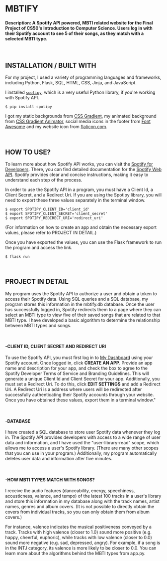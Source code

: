 # MBTIFY
#### Description: A Spotify API powered, MBTI related website for the Final Project of CS50's Introduction to Computer Science. Users log in with their Spotify account to see 5 of their songs, as they match with a selected MBTI type.

‎
‎

## INSTALLATION / BUILT WITH

For my project, I used a variety of programming languages and frameworks, including Python, Flask, SQL, HTML, CSS, Jinja, and JavaScript.

I installed [`spotipy`](https://spotipy.readthedocs.io/en/master/), which is a very useful Python library, if you're working with Spotify API.
```
$ pip install spotipy
```
I got my static backgrounds from [CSS Gradient](https://cssgradient.io/), my animated background from [CSS Gradient Animator](https://www.gradient-animator.com/), social media icons in the footer from [Font Awesome](https://fontawesome.com/) and my website icon from [flaticon.com](https://www.flaticon.com/).

‎
‎

## HOW TO USE?

To learn more about how Spotify API works, you can visit the [Spotify for Developers](https://developer.spotify.com/). There, you can find detailed documentation for the [Spotify Web API](https://developer.spotify.com/documentation/web-api/). Spotify provides clear and concise instructions, making it easy to understand each step of the process.

In order to use the Spotify API in a program, you must have a Client Id, a Client Secret, and a Redirect Uri. If you are using the Spotipy library, you will need to export these three values separately in the terminal window.

```
$ export SPOTIPY_CLIENT_ID='client_id'
$ export SPOTIPY_CLIENT_SECRET='client_secret'
$ export SPOTIPY_REDIRECT_URI='redirect_uri'
```
(For information on how to create an app and obtain the necessary export values, please refer to PROJECT IN DETAIL.)

Once you have exported the values, you can use the Flask framework to run the program and access the link.

```
$ flask run
```
‎
‎

## PROJECT IN DETAIL

My program uses the Spotify API to authorize a user and obtain a token to access their Spotify data. Using SQL queries and a SQL database, my program stores this information in the mbtify.db database. Once the user has successfully logged in, Spotify redirects them to a page where they can select an MBTI type to view five of their saved songs that are related to that MBTI type. I have developed a basic algorithm to determine the relationship between MBTI types and songs.

‎
#### **-CLIENT ID, CLIENT SECRET AND REDIRECT URI**
To use the Spotify API, you must first log in to [My Dashboard](https://developer.spotify.com/dashboard/login) using your Spotify account. Once logged in, click **CREATE AN APP**. Provide an app name and description for your app, and check the box to agree to the Spotify Developer Terms of Service and Branding Guidelines. This will generate a unique Client Id and Client Secret for your app. Additionally, you must set a Redirect Uri. To do this, click **EDIT SETTINGS** and add a Redirect Uri. A Redirect Uri is a address where users will be redirected after successfully authenticating their Spotify accounts through your website. Once you have obtained these values, export them in a terminal window."

‎
#### **-DATABASE**
I have created a SQL database to store user Spotify data whenever they log in. The Spotify API provides developers with access to a wide range of user data and information, and I have used the "user-library-read" scope, which allows me to access a user's Spotify library. (There are many other scopes that you can use in your program.) Additionally, my program automatically deletes user data and information after five minutes.

‎
#### **-HOW MBTI TYPES MATCH WITH SONGS?**
I receive the audio features (danceability, energy, speechiness, acousticness, valence, and tempo) of the latest 100 tracks in a user's library and store this information in my database along with the track names, artist names, genres and album covers. (It is not possible to directly obtain the covers from individual tracks, so you can only obtain them from album covers.)

For instance, valence indicates the musical positiveness conveyed by a track. Tracks with high valence (closer to 1.0) sound more positive (e.g. happy, cheerful, euphoric), while tracks with low valence (closer to 0.0) sound more negative (e.g. sad, depressed, angry). For example, if a song is in the INTJ category, its valence is more likely to be closer to 0.0. You can learn more about the algorithms behind the MBTI types from app.py.
